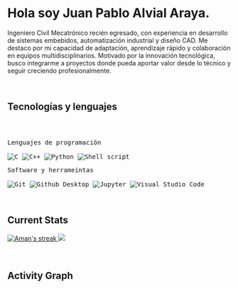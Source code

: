 <h1>Hola soy Juan Pablo Alvial Araya.</h1>

<!-- Short Bio -->
<p> Ingeniero Civil Mecatrónico recién egresado, con experiencia en desarrollo de sistemas embebidos, automatización industrial y diseño CAD. Me destaco por mi capacidad de adaptación, aprendizaje rápido y colaboración en equipos multidisciplinarios. Motivado por la innovación tecnológica, busco integrarme a proyectos donde pueda aportar valor desde lo técnico y seguir creciendo profesionalmente.</p>


<!-- Tech Stack -->
</br>
<h2>Tecnologías y lenguajes</h2>

<div>
	<p style="display: inline-block;">
	<p>
		<kbd>
			<kbd>Lenguajes de programación</kbd>
			<br>
			<br>
			<img alt="C" src="https://img.shields.io/badge/C-05122A?logo=c&style=flat">
			<img alt="C++" src="https://img.shields.io/badge/C%2B%2B-05122A?logo=cplusplus&style=flat">
			<img alt="Python" src="https://img.shields.io/badge/Python-05122A?style=flat&logo=python">
			<img src="https://img.shields.io/badge/Shell%20Script-05122A?style=flat&logo=gnu-bash&logoColor=white" alt="Shell script">
		</kbd>
	</p>
	<p>
		<kbd>
			<kbd>Software y herrameintas</kbd>
			<br>
			<br>
			<img alt="Git" src="https://img.shields.io/badge/Git-05122A?style=flat&logo=Git">
			<img alt="Github Desktop" src="https://img.shields.io/badge/Github%20Desktop-05122A?style=flat&logo=Github">
			<img alt="Jupyter" src="https://img.shields.io/badge/Jupyter-05122A?style=flat&logo=Jupyter">
			<img alt="Visual Studio Code" src="https://img.shields.io/badge/Visual%20Studio%20Code-05122A?style=flat&logo=Visual%20Studio%20Code">
		</kbd>
	</p>
    </p>
</div>


<!-- Licenses & certifications -->
<!--</br>
<h2>Licenses & certifications</h2>

[<img align="left" height="94px" width="94px" alt="Warpnet" src="https://media.licdn.com/dms/image/C560BAQHr9suxyJBXMw/company-logo_200_200/0/1635534378870/stanford_university_logo?e=1723680000&v=beta&t=LPfySBrOZL3Abme80Rn3zZ_amSM3HFU8l65TpWwBmjk"/>](https://www.stanford.edu/)
**Machine Learning Specialization** \
[**Stanford University**](https://www.stanford.edu/)  • Completed May 4, 2024\
Skills: `Linear Regression` `Logistic Regression` `Artificial Neural Network` `Decision Trees`
`Recommender Systems` `Tensorflow` `Xgboost` `Collaborative Filtering`

[<img align="left" height="94px" width="94px" alt="Warpnet" src="https://media.licdn.com/dms/image/C560BAQHQYa-3EY_aaQ/company-logo_200_200/0/1630633790917/university_of_california_at_san_diego_logo?e=1723680000&v=beta&t=X_5Qx4h6UBPAShe291vknG4p8tGYC79r2en8cDoLtAQ"/>](https://ucsd.edu/)
**Data Structures and Algorithms Specialization** \
[**University of California San Diego**](https://ucsd.edu/) • In progress \
Skills: `Data Structure` `Algorithms` `Np-Completeness` `Dynamic Programming` `String` `Graph Algorithms` `Algorithm Design` `Software Testing` `Debugging` `Priority Queue` `BST` `Hash Table` `List` `Stack`
`Suffix Tree` `KMP Algorithm`

<br>-->


<!-- Top Projects List -->
<!--</br>
<h2>Top Projects</h2>
<p>
  <a href="https://github.com/amangupta143/Data-Structures-and-Algorithms"><img width="278" src="https://denvercoder1-github-readme-stats.vercel.app/api/pin/?username=amangupta143&repo=Data-Structures-and-Algorithms&theme=dark&bg_color=0D1017&title_color=E8EDF3&hide_border=false&icon_color=E8EDF3&show_icons=false&border_radius=0" alt="Data Structures and Algorithms"></a>
  <a href="https://github.com/amangupta143/Diabetes-Prediction-KNN">
	  <img width="278" src="https://denvercoder1-github-readme-stats.vercel.app/api/pin/?username=amangupta143&repo=Diabetes-Prediction-KNN&theme=dark&bg_color=0D1017&title_color=E8EDF3&hide_border=false&icon_color=E8EDF3&show_icons=false&border_radius=0" alt="Diabetes-Prediction-KNN"></a>
  <a href="https://github.com/amangupta143/BigMart-Sales-Prediction">
	  <img width="278" src="https://denvercoder1-github-readme-stats.vercel.app/api/pin/?username=amangupta143&repo=BigMart-Sales-Prediction&theme=dark&bg_color=0D1017&title_color=E8EDF3&hide_border=false&icon_color=E8EDF3&show_icons=false&border_radius=0" alt="BigMart-Sales-Prediction">
  </a>
  </br>

  
  </p>
  <p align="right">
    <a href="https://github.com/amangupta143?tab=repositories"><img alt="Static Badge" src="https://img.shields.io/badge/All%20Projects-05122A?style=flat-square"></a>
  </p>-->


<!-- Current Stats card -->
</br>
<h2>Current Stats</h2>

<div>
<a href="https://github.com/amangupta143">
      <img alt="Aman's streak" src="https://github-readme-streak-stats-9m8ugfa77-denvercoder1.vercel.app/?user=JP-Alvial&theme=monokai-metallian&border_radius=0&card_width=417&card_height=194&background=0D1017&fire=E8EDF3&currStreakNum=E8EDF3&sideNums=E8EDF3&currStreakLabel=E8EDF3&sideLabels=E8EDF3F0&dates=E8EDF3D5&ring=E8EDF3F0&card_width=400&card_height=195"/>
    </a>
  <a href="https://github.com/JP-Alvial">
<img src="https://github-readme-stats.vercel.app/api?username=JP-Alvial&show_icons=true&bg_color=0D1017&border_radius=0&text_color=E8EDF3D5&title_color=E8EDF3&icon_color=E8EDF3&hide_border=false&card_width=414&card_height=195"/>
    </a>
</div>



<!-- Activity Graph card -->
</br>
</br>
<h2>Activity Graph</h2>






